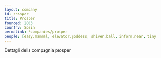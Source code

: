 ```yaml
---
layout: company
id: prosper
title: Prosper
founded: 2003
country: Spain
permalink: /companies/prosper
people: [easy.mammal, elevator.goddess, shiver.ball, inform.near, tiny.iron, deer.ripple, salon.segment, vault.path, jazz.crunch, cube.chest, because.alter]
---
```


Dettagli della compagnia prosper